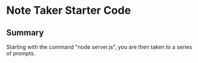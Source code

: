 # Note Taker Starter Code

## Summary

Starting with the command "node server.js", you are then taken to a series of prompts.